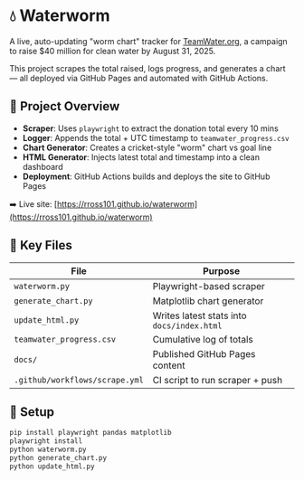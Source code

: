 # 💧 Waterworm

A live, auto-updating "worm chart" tracker for [TeamWater.org](https://teamwater.org/), a campaign to raise $40 million for clean water by August 31, 2025.

This project scrapes the total raised, logs progress, and generates a chart — all deployed via GitHub Pages and automated with GitHub Actions.

## 🧠 Project Overview

- **Scraper**: Uses `playwright` to extract the donation total every 10 mins
- **Logger**: Appends the total + UTC timestamp to `teamwater_progress.csv`
- **Chart Generator**: Creates a cricket-style "worm" chart vs goal line
- **HTML Generator**: Injects latest total and timestamp into a clean dashboard
- **Deployment**: GitHub Actions builds and deploys the site to GitHub Pages

➡️ Live site: [https://rross101.github.io/waterworm](https://rross101.github.io/waterworm)

## 📁 Key Files

| File                  | Purpose                                      |
|-----------------------|----------------------------------------------|
| `waterworm.py`        | Playwright-based scraper                     |
| `generate_chart.py`   | Matplotlib chart generator                   |
| `update_html.py`      | Writes latest stats into `docs/index.html`  |
| `teamwater_progress.csv` | Cumulative log of totals                |
| `docs/`               | Published GitHub Pages content               |
| `.github/workflows/scrape.yml` | CI script to run scraper + push   |

## 🚀 Setup

```bash
pip install playwright pandas matplotlib
playwright install
python waterworm.py
python generate_chart.py
python update_html.py
